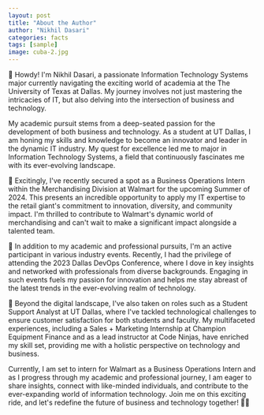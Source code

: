 ```yaml
---
layout: post
title: "About the Author"
author: "Nikhil Dasari"
categories: facts
tags: [sample]
image: cuba-2.jpg
---
```


🤠 Howdy! I'm Nikhil Dasari, a passionate Information Technology Systems major currently navigating the exciting world of academia at the The University of Texas at Dallas. My journey involves not just mastering the intricacies of IT, but also delving into the intersection of business and technology.

My academic pursuit stems from a deep-seated passion for the development of both business and technology. As a student at UT Dallas, I am honing my skills and knowledge to become an innovator and leader in the dynamic IT industry. My quest for excellence led me to major in Information Technology Systems, a field that continuously fascinates me with its ever-evolving landscape.

🌟 Excitingly, I've recently secured a spot as a Business Operations Intern within the Merchandising Division at Walmart for the upcoming Summer of 2024. This presents an incredible opportunity to apply my IT expertise to the retail giant's commitment to innovation, diversity, and community impact. I'm thrilled to contribute to Walmart's dynamic world of merchandising and can't wait to make a significant impact alongside a talented team.

🚀 In addition to my academic and professional pursuits, I'm an active participant in various industry events. Recently, I had the privilege of attending the 2023 Dallas DevOps Conference, where I dove in key insights and networked with professionals from diverse backgrounds. Engaging in such events fuels my passion for innovation and helps me stay abreast of the latest trends in the ever-evolving realm of technology.

🔧 Beyond the digital landscape, I've also taken on roles such as a Student Support Analyst at UT Dallas, where I've tackled technological challenges to ensure customer satisfaction for both students and faculty. My multifaceted experiences, including a Sales + Marketing Internship at Champion Equipment Finance and as a lead instructor at Code Ninjas, have enriched my skill set, providing me with a holistic perspective on technology and business.

Currently, I am set to intern for Walmart as a Business Operations Intern and as I progress through my academic and professional journey, I am eager to share insights, connect with like-minded individuals, and contribute to the ever-expanding world of information technology. Join me on this exciting ride, and let's redefine the future of business and technology together! 🚀🌐
